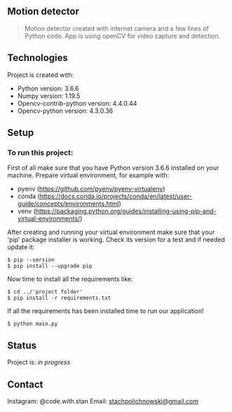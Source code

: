 ## Motion detector

> Motion detector created with internet camera and a few lines of Python code. App is using openCV for video capture and detection.

## Technologies

Project is created with:

- Python version: 3.6.6
- Numpy version: 1.19.5
- Opencv-contrib-python version: 4.4.0.44
- Opencv-python version: 4.3.0.36

## Setup

### To run this project:

First of all make sure that you have Python version 3.6.6 installed on your machine.
Prepare virtual environment, for example with:

- pyenv (https://github.com/pyenv/pyenv-virtualenv)
- conda (https://docs.conda.io/projects/conda/en/latest/user-guide/concepts/environments.html)
- venv (https://packaging.python.org/guides/installing-using-pip-and-virtual-environments/)

After creating and running your virtual environment make sure that your 'pip' package installer is working. Check its version for a test and if needed update it:

```
$ pip --version
$ pip install --upgrade pip
```

Now time to install all the requirements like:

```
$ cd ../'project folder'
$ pip install -r requirements.txt
```

If all the requirements has been installed time to run our application!

```
$ python main.py
```

## Status

Project is: _in progress_

## Contact

Instagram: @code.with.stan
Email: stachpolichnowski@gmail.com
